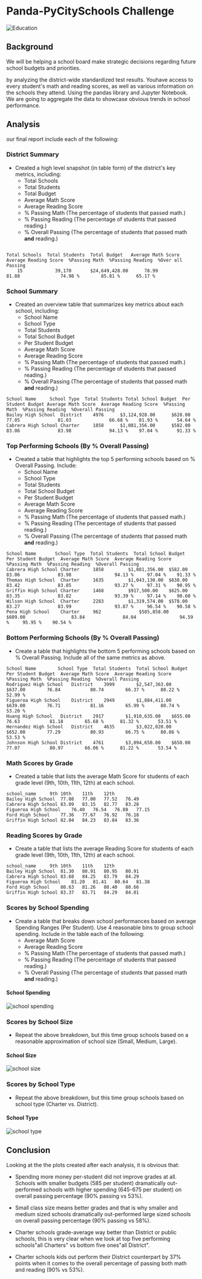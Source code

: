 # Panda-PyCitySchools Challenge 

![Education](./Images/education.png)

## Background

We will be helping a school board make strategic decisions regarding future school budgets and priorities.

by analyzing the district-wide standardized test results. Youhave access to every student's math and reading
scores, as well as various information on the schools they attend. Using the pandas library and Jupyter Notebook. 
We are going to aggregate the data to showcase obvious trends in school performance.

## Analysis

our final report include each of the following:

### District Summary

* Created a high level snapshot (in table form) of the district's key metrics, including:
  * Total Schools
  * Total Students
  * Total Budget
  * Average Math Score
  * Average Reading Score
  * % Passing Math (The percentage of students that passed math.)
  * % Passing Reading (The percentage of students that passed reading.)
  * % Overall Passing (The percentage of students that passed math **and** reading.)

```text

Total Schools  Total Students  Total Budget   Average Math Score  Average Reading Score  %Passing Math  %Passing Reading  %Over all Passing
    15	          39,170       $24,649,428.00	   78.99	         81.88	             74.98 %	    85.81 %	     65.17 %
```

### School Summary

* Created an overview table that summarizes key metrics about each school, including:
  * School Name
  * School Type
  * Total Students
  * Total School Budget
  * Per Student Budget
  * Average Math Score
  * Average Reading Score
  * % Passing Math (The percentage of students that passed math.)
  * % Passing Reading (The percentage of students that passed reading.)
  * % Overall Passing (The percentage of students that passed math **and** reading.)

```
School Name	    School Type	 Total Students	Total School Budget  Per Student Budget	Average Math Score  Average Reading Score  %Passing Math  %Passing Reading  %Overall Passing
Bailey High School	District    4976	  $3,124,928.00	     $628.00	          77.05	             81.03	            66.68 %	   81.93 %	     54.64 %
Cabrera High School	Charter	    1858	  $1,081,356.00	     $582.00	          83.06	             83.98	            94.13 %	   97.04 %	     91.33 %	
```

### Top Performing Schools (By % Overall Passing)

* Created a table that highlights the top 5 performing schools based on % Overall Passing. Include:
  * School Name
  * School Type
  * Total Students
  * Total School Budget
  * Per Student Budget
  * Average Math Score
  * Average Reading Score
  * % Passing Math (The percentage of students that passed math.)
  * % Passing Reading (The percentage of students that passed reading.)
  * % Overall Passing (The percentage of students that passed math **and** reading.)

```
School Name	      School Type  Total Students  Total School Budget	Per Student Budget  Average Math Score	Average Reading Score  %Passing Math  %Passing Reading  %Overall Passing
Cabrera High School	Charter	    1858	     $1,081,356.00	$582.00	                83.06	           83.98	            94.13 %	    97.04 %	   91.33 %
Thomas High School	Charter	    1635	     $1,043,130.00	$638.00	                83.42	           83.85	            93.27 %	    97.31 %	   90.95 %
Griffin High School	Charter	    1468	     $917,500.00	$625.00	                83.35	           83.82	            93.39 %	    97.14 %	   90.60 %
Wilson High School	Charter	    2283	     $1,319,574.00	$578.00	                83.27	           83.99	            93.87 %	    96.54 %	   90.58 %
Pena High School	Charter	    962	             $585,858.00	$609.00	                83.84	           84.04	            94.59 %	    95.95 %	   90.54 %
```

### Bottom Performing Schools (By % Overall Passing)

* Create a table that highlights the bottom 5 performing schools based on % Overall Passing. 
Include all of the same metrics as above.

```
School Name	       School Type  Total Students  Total School Budget	Per Student Budget  Average Math Score	Average Reading Score  %Passing Math  %Passing Reading	%Overall Passing
Rodriguez High School	District	3999		$2,547,363.00    $637.00		76.84			80.74		 66.37 %	  80.22 %		52.99 %
Figueroa High School	District	2949		$1,884,411.00	 $639.00		76.71			81.16		 65.99 %	  80.74 %		53.20 %
Huang High School	District	2917		$1,910,635.00	 $655.00		76.63			81.18		 65.68 %	  81.32 %		53.51 %
Hernandez High School	District	4635		$3,022,020.00	 $652.00		77.29			80.93		 66.75 %	  80.86 %		53.53 %
Johnson High School	District	4761		$3,094,650.00	 $650.00		77.07			80.97		 66.06 %	  81.22 %		53.54 %
```

### Math Scores by Grade

* Created a table that lists the average Math Score for students of each grade level (9th, 10th, 11th, 12th) at each school.

```
school_name		9th	10th	11th	12th
Bailey High School	77.08	77.00	77.52	76.49
Cabrera High School	83.09	83.15	82.77	83.28
Figueroa High School	76.40	76.54	76.88	77.15
Ford High School	77.36	77.67	76.92	76.18
Griffin High School	82.04	84.23	83.84	83.36
```

### Reading Scores by Grade

* Create a table that lists the average Reading Score for students of each grade level (9th, 10th, 11th, 12th) at each school.

```
school_name		9th	10th	11th	12th
Bailey High School	81.30	80.91	80.95	80.91
Cabrera High School	83.68	84.25	83.79	84.29
Figueroa High School	81.20	81.41	80.64	81.38
Ford High School	80.63	81.26	80.40	80.66
Griffin High School	83.37	83.71	84.29	84.01
```

### Scores by School Spending

* Create a table that breaks down school performances based on average Spending Ranges (Per Student). Use 4 reasonable bins to group school spending. Include in the table each of the following:
  * Average Math Score
  * Average Reading Score
  * % Passing Math (The percentage of students that passed math.)
  * % Passing Reading (The percentage of students that passed reading.)
  * % Overall Passing (The percentage of students that passed math **and** reading.)

#### <a id="school-spending"></a>School Spending

![school spending](./Images/spending.png)

### Scores by School Size

* Repeat the above breakdown, but this time group schools based on a reasonable approximation of school size (Small, Medium, Large).

#### <a id="school-size"></a>School Size

![school size](./Images/size.png)

### Scores by School Type

* Repeat the above breakdown, but this time group schools based on school type (Charter vs. District).

#### <a id="school-type"></a>School Type

![school type](./Images/type.png)

## Conclusion

Looking at the the plots created after each analysis, it is obvious that:

 * Spending more money per-student did not improve grades at all. Schools with smaller budgets (585 per student)
 dramatically out-performed schools with higher spending (645-675 per student) on overall passing percentage (90% passing vs 53%).

 * Small class size means better grades and that is why smaller and medium sized schools dramatically 
out-performed large sized schools on overall passing percentage (90% passing vs 58%).

 * Charter schools grade-average way better than District or public schools, this is very clear when 
we look at top five performing schools"all Charters" vs bottom five ones"all District".

 * Charter schools kids out perform their District counterpart by 37% points when it comes to the 
overall percentage of passing both math and reading (90% vs 53%).


